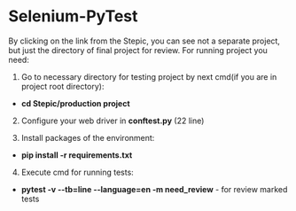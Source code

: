 # Selenium-PyTest
By clicking on the link from the Stepic, you can see not a separate project, but just the directory of final project
for review. For running project you need:

1) Go to necessary directory for testing project by next cmd(if you are in project root directory):
- **cd Stepic/production project**

2) Сonfigure your web driver in **conftest.py** (22 line)


3) Install packages of the environment:
- **pip install -r requirements.txt**

4) Execute cmd for running tests:
- **pytest -v --tb=line --language=en -m need_review** -  for review marked tests